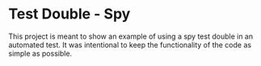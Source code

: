 # Test Double - Spy

This project is meant to show an example of using a spy test double in an automated test. It was intentional to keep the functionality of the code as simple as possible.

